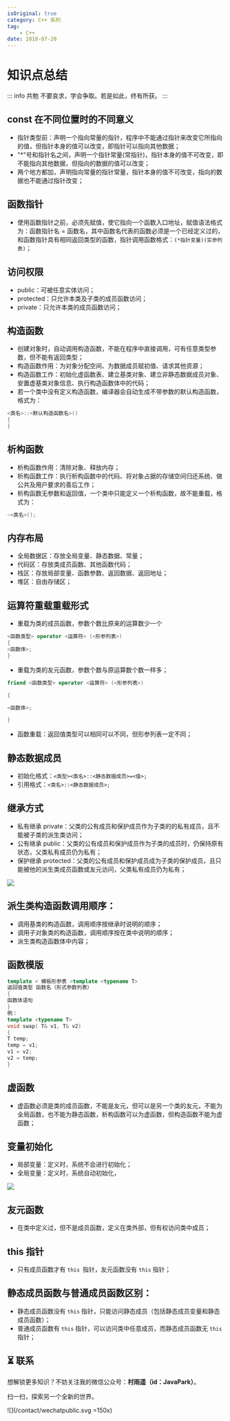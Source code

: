 ```yaml
---
isOriginal: true
category: C++ 系列
tag:
    - C++
date: 2018-07-20
---
```


# 知识点总结

::: info 共勉
不要哀求，学会争取。若是如此，终有所获。
:::

## const 在不同位置时的不同意义

- 指针类型前：声明一个指向常量的指针，程序中不能通过指针来改变它所指向的值，但指针本身的值可以改变，即指针可以指向其他数据；
- \"*"号和指针名之间，声明一个指针常量(常指针)，指针本身的值不可改变，即不能指向其他数据，但指向的数据的值可以改变；
- 两个地方都加，声明指向常量的指针常量，指针本身的值不可改变，指向的数据也不能通过指针改变；

## 函数指针

- 使用函数指针之前，必须先赋值，使它指向一个函数入口地址，赋值语法格式为：函数指针名 = 函数名，其中函数名代表的函数必须是一个已经定义过的，和函数指针具有相同返回类型的函数，指针调用函数格式：`(*指针变量)(实参列表)`；

## 访问权限

- public：可被任意实体访问；
- protected：只允许本类及子类的成员函数访问；
- private：只允许本类的成员函数访问；

## 构造函数

- 创建对象时，自动调用构造函数，不能在程序中直接调用，可有任意类型参数，但不能有返回类型；
- 构造函数作用：为对象分配空间、为数据成员赋初值、请求其他资源；
- 构造函数工作：初始化虚函数表、建立基类对象、建立非静态数据成员对象、安置虚基类对象信息、执行构造函数体中的代码；
- 若一个类中没有定义构造函数，编译器会自动生成不带参数的默认构造函数，格式为：

```c++
<类名>::<默认构造函数名>()
{
}
```

## 析构函数

- 析构函数作用：清除对象、释放内存；
- 析构函数工作：执行析构函数中的代码、将对象占据的存储空间归还系统、做公共及用户要求的善后工作；
- 析构函数无参数和返回值，一个类中只能定义一个析构函数，故不能重载，格式为：

```c++
~<类名>();
```

## 内存布局

- 全局数据区：存放全局变量、静态数据、常量；
- 代码区：存放类成员函数、其他函数代码；
- 栈区：存放局部变量、函数参数、返回数据、返回地址；
- 堆区：自由存储区；

## 运算符重载重载形式

- 重载为类的成员函数，参数个数比原来的运算数少一个

```c++
<函数类型> operator <运算符> (<形参列表>)
{
<函数体>;
}
```

- 重载为类的友元函数，参数个数与原运算数个数一样多；

```c++
friend <函数类型> operator <运算符> (<形参列表>)

{

<函数体>;

}
```

- 函数重载：返回值类型可以相同可以不同，但形参列表一定不同；

## 静态数据成员

- 初始化格式：```<类型><类名>::<静态数据成员>=<值>;```
- 引用格式：```<类名>::<静态数据成员>;```

## 继承方式

- 私有继承 private：父类的公有成员和保护成员作为子类的的私有成员，且不能被子类的派生类访问；
- 公有继承 public：父类的公有成员和保护成员作为子类的成员时，仍保持原有状态，父类私有成员仍为私有；
- 保护继承 protected：父类的公有成员和保护成员成为子类的保护成员，且只能被他的派生类成员函数或友元访问，父类私有成员仍为私有；

![](assets/format,png.png)

## 派生类构造函数调用顺序：

- 调用基类的构造函数，调用顺序按继承时说明的顺序；
- 调用子对象类的构造函数，调用顺序按在类中说明的顺序；
- 派生类构造函数体中内容；

## 函数模版

```C++
template < 模板形参表 >template <typename T>
返回值类型 函数名（形式参数列表）
{
函数体语句
}
例：
template <typename T>
void swap( T& v1, T& v2)
{
T temp;
temp = v1;
v1 = v2;
v2 = temp;
}
```

## 虚函数

- 虚函数必须是类的成员函数，不能是友元，但可以是另一个类的友元，不能为全局函数，也不能为静态函数，析构函数可以为虚函数，但构造函数不能为虚函数；

## 变量初始化

- 局部变量：定义时，系统不会进行初始化；
- 全局变量：定义时，系统自动初始化，

![](assets/format,png-1695857270321-3.png)

## 友元函数

- 在类中定义过，但不是成员函数，定义在类外部，但有权访问类中成员；

## this 指针

- 只有成员函数才有 `this `指针，友元函数没有 `this` 指针；

## 静态成员函数与普通成员函数区别：

- 静态成员函数没有 `this` 指针，只能访问静态成员（包括静态成员变量和静态成员函数）；
- 普通成员函数有 `this` 指针，可以访问类中任意成员，而静态成员函数无 `this `指针； 


## ⏳ 联系

想解锁更多知识？不妨关注我的微信公众号：**村雨遥（id：JavaPark）**。

扫一扫，探索另一个全新的世界。

![](/contact/wechatpublic.svg =150x)

<Share colorful />

